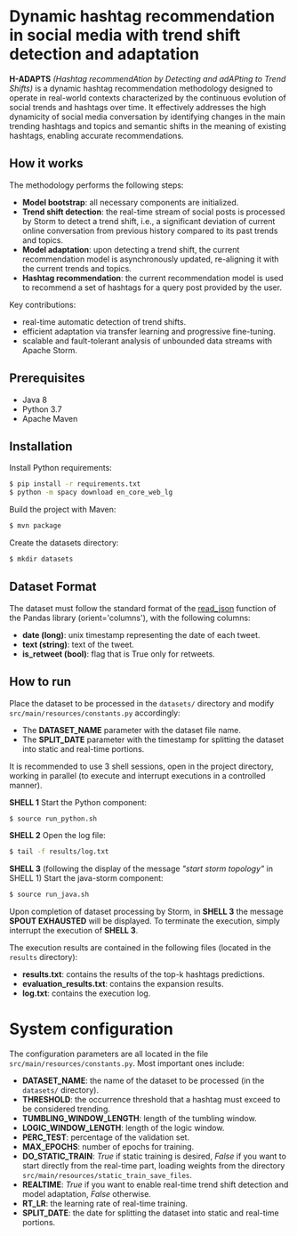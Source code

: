 # Dynamic hashtag recommendation in social media with trend shift detection and adaptation

**H-ADAPTS** *(Hashtag recommendAtion by Detecting and adAPting to Trend Shifts)* is a dynamic hashtag recommendation methodology designed to operate in real-world contexts characterized by the continuous evolution of social trends and hashtags over time. It effectively addresses the high dynamicity of social media conversation by identifying changes in the main trending hashtags and topics and semantic shifts in the meaning of existing hashtags, enabling accurate recommendations.

## How it works
The methodology performs the following steps:
- **Model bootstrap**: all necessary components are initialized.
- **Trend shift detection**: the real-time stream of social posts is processed by Storm to detect a trend shift, i.e., a significant deviation of current online conversation from previous history compared to its past trends and topics.
- **Model adaptation**: upon detecting a trend shift, the current recommendation model is asynchronously updated, re-aligning it with the current trends and topics.
- **Hashtag recommendation**: the current recommendation model is used to recommend a set of hashtags for a query post provided by the user.

Key contributions:
- real-time automatic detection of trend shifts.
- efficient adaptation via transfer learning and progressive fine-tuning.
- scalable and fault-tolerant analysis of unbounded data streams with Apache Storm.

## Prerequisites
- Java 8
- Python 3.7
- Apache Maven

## Installation
Install Python requirements:
```bash
$ pip install -r requirements.txt
$ python -m spacy download en_core_web_lg
```
Build the project with Maven:
```bash
$ mvn package
```
Create the datasets directory:
```bash
$ mkdir datasets
```

## Dataset Format
The dataset must follow the standard format of the [read_json](https://pandas.pydata.org/pandas-docs/version/1.1.3/reference/api/pandas.read_json.html) function of the Pandas library (orient='columns'), with the following columns:
- **date (long)**: unix timestamp representing the date of each tweet.
- **text (string)**: text of the tweet.
- **is_retweet (bool)**: flag that is True only for retweets.

## How to run
Place the dataset to be processed in the ```datasets/``` directory and modify ```src/main/resources/constants.py``` accordingly:
- The **DATASET_NAME** parameter with the dataset file name.
- The **SPLIT_DATE** parameter with the timestamp for splitting the dataset into static and real-time portions.

It is recommended to use 3 shell sessions, open in the project directory, working in parallel (to execute and interrupt executions in a controlled manner).

**SHELL 1**
Start the Python component:
```bash
$ source run_python.sh
```

**SHELL 2**
Open the log file:
```bash
$ tail -f results/log.txt
```

**SHELL 3** (following the display of the message *"start storm topology"* in SHELL 1)
Start the java-storm component:
```bash
$ source run_java.sh
```

Upon completion of dataset processing by Storm, in **SHELL 3** the message **SPOUT EXHAUSTED** will be displayed.
To terminate the execution, simply interrupt the execution of **SHELL 3**.

The execution results are contained in the following files (located in the ```results``` directory):
- **results.txt**: contains the results of the top-k hashtags predictions.
- **evaluation_results.txt**: contains the expansion results.
- **log.txt**: contains the execution log.

# System configuration
The configuration parameters are all located in the file ```src/main/resources/constants.py```. Most important ones include:
- **DATASET_NAME**: the name of the dataset to be processed (in the ```datasets/``` directory).
- **THRESHOLD**: the occurrence threshold that a hashtag must exceed to be considered trending.
- **TUMBLING_WINDOW_LENGTH**: length of the tumbling window.
- **LOGIC_WINDOW_LENGTH**: length of the logic window.
- **PERC_TEST**: percentage of the validation set.
- **MAX_EPOCHS**: number of epochs for training.
- **DO_STATIC_TRAIN**: *True* if static training is desired, *False* if you want to start directly from the real-time part, loading weights from the directory ```src/main/resources/static_train_save_files```.
- **REALTIME**: *True* if you want to enable real-time trend shift detection and model adaptation, *False* otherwise.
- **RT_LR**: the learning rate of real-time training.
- **SPLIT_DATE**: the date for splitting the dataset into static and real-time portions.
